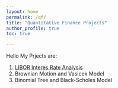```yaml
---
layout: home
permalink: /qf/
title: "Quantitative Finance Projects"
author_profile: true
toc: true

---
```

Hello 
My Prjects are:
1. [LIBOR Interes Rate Analysis](https://sasanmehrabian.github.io/libor/)
2. Brownian Motion and Vasicek Model
3. Binomial Tree and Black-Scholes Model

